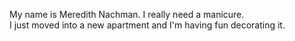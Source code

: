 My name is Meredith Nachman.
I really need a manicure.  
I just moved into a new apartment and I'm having fun decorating it.